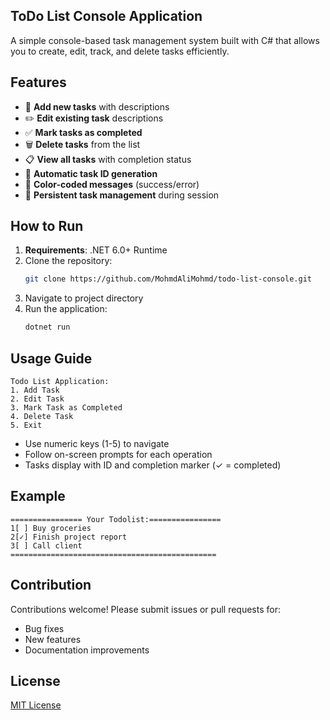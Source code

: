 
## ToDo List Console Application

A simple console-based task management system built with C# that allows you to create, edit, track, and delete tasks efficiently.

## Features
- 📝 **Add new tasks** with descriptions
- ✏️ **Edit existing task** descriptions
- ✅ **Mark tasks as completed**
- 🗑️ **Delete tasks** from the list
- 📋 **View all tasks** with completion status
- 🔢 **Automatic task ID generation**
- 🎨 **Color-coded messages** (success/error)
- 🔄 **Persistent task management** during session

## How to Run
1. **Requirements**: .NET 6.0+ Runtime
2. Clone the repository:
   ```bash
   git clone https://github.com/MohmdAliMohmd/todo-list-console.git
   ```
3. Navigate to project directory
4. Run the application:
   ```bash
   dotnet run
   ```

## Usage Guide
```
Todo List Application:
1. Add Task
2. Edit Task
3. Mark Task as Completed
4. Delete Task
5. Exit
```
- Use numeric keys (1-5) to navigate
- Follow on-screen prompts for each operation
- Tasks display with ID and completion marker (✓ = completed)

## Example
```
================ Your Todolist:================
1[ ] Buy groceries
2[✓] Finish project report
3[ ] Call client
==============================================
```

## Contribution
Contributions welcome! Please submit issues or pull requests for:
- Bug fixes
- New features
- Documentation improvements

## License
[MIT License](LICENSE)
